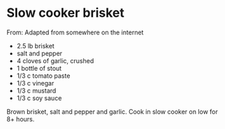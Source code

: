 # Slow cooker brisket
From: Adapted from somewhere on the internet

* 2.5 lb brisket
* salt and pepper
* 4 cloves of garlic, crushed
* 1 bottle of stout
* 1/3 c tomato paste
* 1/3 c vinegar
* 1/3 c mustard
* 1/3 c soy sauce

Brown brisket, salt and pepper and garlic.  Cook in slow cooker on low for 8+ hours.

